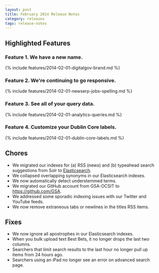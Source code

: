 ```yaml
---
layout: post
title: February 2014 Release Notes
category: releases
tags: release-notes
---
```


## Highlighted Features

### Feature 1. We have a new name.

{% include features/2014-02-01-digitalgov-brand.md %}

### Feature 2. We're continuing to go responsive.

{% include features/2014-02-01-newserp-jobs-spelling.md %}

### Feature 3. See all of your query data.

{% include features/2014-02-01-analytics-queries.md %}

### Feature 4. Customize your Dublin Core labels.

{% include features/2014-02-01-dublin-core-labels.md %}

## Chores

* We migrated our indexes for (a) RSS (news) and (b) typeahead search suggestions from Solr to [Elasticsearch](http://www.elasticsearch.org/).
* We collapsed overlapping synonyms in our Elasticsearch indexes.
* We now automatically detect understemmed terms.
* We migrated our GitHub account from GSA-OCSIT to <https://github.com/GSA>.
* We addressed some sporadic indexing issues with our Twitter and YouTube feeds.
* We now remove extraneous tabs or newlines in the titles RSS items.

## Fixes

* We now ignore all apostrophes in our Elasticsearch indexes.
* When you bulk upload text Best Bets, it no longer drops the last two columns.
* Searchers that limit search results to the last hour no longer pull up items from 24 hours ago.
* Searchers using an iPad no longer see an error on advanced search page.